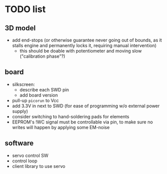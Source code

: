 # TODO list

## 3D model
* add end-stops (or otherwise guarantee never going out of bounds, as it stalls engine and permanently locks it, requiring manual intervention)
  - this should be doable with potentiometer and moving slow ("calibration phase"?)

## board
* silkscreen:
  * describe each SWD pin
  * add board version
* pull-up `picorun` to Vcc
* add 3.3V in next to SWD (for ease of programming w/o external power supply)
* consider switching to hand-soldering pads for elements
* EEPROM's !WC signal must be controllable via pin, to make sure no writes will happen by applying some EM-noise

## software
* servo control SW
* control loop
* client library to use servo
